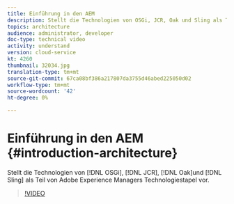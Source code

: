 ```yaml
---
title: Einführung in den AEM
description: Stellt die Technologien von OSGi, JCR, Oak und Sling als Teil des Technologiestapels von Adobe Experience Manager vor.
topics: architecture
audience: administrator, developer
doc-type: technical video
activity: understand
version: cloud-service
kt: 4260
thumbnail: 32034.jpg
translation-type: tm+mt
source-git-commit: 67ca08bf386a217807da3755d46abed225050d02
workflow-type: tm+mt
source-wordcount: '42'
ht-degree: 0%

---
```



# Einführung in den AEM {#introduction-architecture}

Stellt die Technologien von [!DNL OSGi], [!DNL JCR], [!DNL Oak]und [!DNL Sling] als Teil von Adobe Experience Managers Technologiestapel vor.

>[!VIDEO](https://video.tv.adobe.com/v/32034/?quality=12&learn=on)